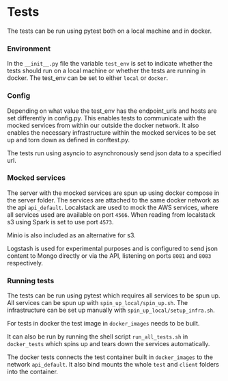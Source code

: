 # Tests

The tests can be run using pytest both on a local machine and in docker.

### Environment
In the ```__init__.py``` file the variable ```test_env``` is set to indicate whether the tests should run on a local machine 
or whether the tests are running in docker. 
The test_env can be set to either ```local``` or ```docker```.

### Config
Depending on what value the test_env has the endpoint_urls and hosts are set differently in config.py. 
This enables tests to communicate with the mocked services from within our outside the docker network.
It also enables the necessary infrastructure within the mocked services to be set up and torn down as defined in 
conftest.py.

The tests run using asyncio to asynchronously send json data to a specified url. 

### Mocked services
The server with the mocked services are spun up using docker compose in the server folder.
The services are attached to the same docker network as the api ```api_default```.
Localstack are used to mock the AWS services, where all services used are available on port ```4566```.
When reading from localstack s3 using Spark is set to use port ```4573```.
  
Minio is also included as an alternative for s3.

Logstash is used for experimental purposes and is configured to send json content to Mongo directly or via the API, 
listening on ports ```8081``` and ```8083``` respectively.

### Running tests
The tests can be run using pytest which requires all services to be spun up. 
All services can be spun up with ```spin_up_local/spin_up.sh```. 
The infrastructure can be set up manually with ```spin_up_local/setup_infra.sh```.

For tests in docker the test image in ```docker_images``` needs to be built. 

It can also be run by running the shell script ```run_all_tests.sh``` in ```docker_tests``` 
which spins up and tears down the services automatically.  

The docker tests connects the test container built in ```docker_images``` to the network ```api_default```. 
It also bind mounts the whole ```test```  and ```client``` folders into the container.
